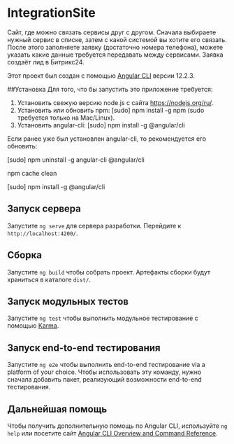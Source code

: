 # IntegrationSite

Сайт, где можно связать сервисы друг с другом. Сначала выбираете нужный сервис в списке, затем с какой системой вы хотите его связать. После этого заполняете заявку (достаточно номера телефона), можете указать какие данные требуется передавать между сервисами. Заявка создаёт лид в Битрикс24.

Этот проект был создан с помощью [Angular CLI](https://github.com/angular/angular-cli) версии 12.2.3.

##Установка
Для того, что бы запустить это приложение требуется:

1. Установить свежую версию node.js с сайта https://nodejs.org/ru/.
2. Установить или обновить npm: [sudo] npm install -g npm (sudo требуется только на Mac/Linux).
3. Установить angular-cli: [sudo] npm install -g @angular/cli

Если ранее уже был установлен angular-cli, то рекомендуется его обновить:

[sudo] npm uninstall -g angular-cli @angular/cli

npm cache clean

[sudo] npm install -g @angular/cli

## Запуск сервера

Запустите `ng serve` для сервера разработки. Перейдите к `http://localhost:4200/`.

## Сборка

Запустите `ng build` чтобы собрать проект. Артефакты сборки будут храниться в каталоге `dist/`.

## Запуск модульных тестов

Запустите `ng test` чтобы выполнить модульное тестирование с помощью [Karma](https://karma-runner.github.io).

## Запуск end-to-end тестирования

Запустите `ng e2e` чтобы выполнить end-to-end тестирование via a platform of your choice. Чтобы использовать эту команду, нужно сначала добавить пакет, реализующий возможности end-to-end тестирования.

## Дальнейшая помощь

Чтобы получить дополнительную помощь по Angular CLI, используйте `ng help` или посетите сайт [Angular CLI Overview and Command Reference](https://angular.io/cli).
